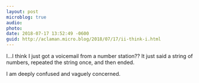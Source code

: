 ```yaml
---
layout: post
microblog: true
audio: 
photo: 
date: 2018-07-17 13:52:49 -0600
guid: http://aclaman.micro.blog/2018/07/17/ii-think-i.html
---
```

I…I think I just got a voicemail from a number station?? It just said a string of numbers, repeated the string once, and then ended.

I am deeply confused and vaguely concerned.
